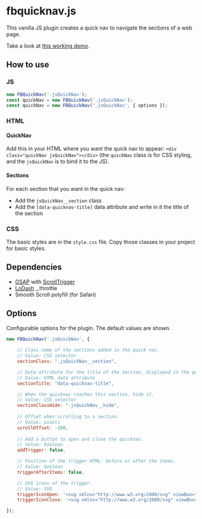 # fbquicknav.js
This vanilla JS plugin creates a quick nav to navigate the sections of a web page.

Take a look at [this working demo](https://franboud.github.io/fbquicknav.js/).


## How to use
### JS
```javascript
new FBQuickNav('.jsQuickNav');
const quickNav = new FBQuickNav('.jsQuickNav');
const quickNav = new FBQuickNav('.jsQuickNav', { options });
```

### HTML
#### QuickNav
Add this in your HTML where you want the quick nav to appear: `<div class="quickNav jsQuickNav"></div>` (the `quickNav` class is for CSS styling, and the `jsQuickNav` is to bind it to the JS).

#### Sections
For each section that you want in the quick nav:
* Add the `jsQuickNav__section` class
* Add the `[data-quicknav-title]` data attribute and write in it the title of the section

### CSS
The basic styles are in the `style.css` file. Copy those classes in your project for basic styles.


## Dependencies
* [GSAP](https://greensock.com/gsap/) with [ScrollTrigger](https://greensock.com/scrolltrigger/)
* [LoDash](https://lodash.com/) _.throttle
* Smooth Scroll polyfill (for Safari)


## Options
Configurable options for the plugin. The default values are shown.

```js
new FBQuickNav('.jsQuickNav', {
    
    // Class name of the sections added in the quick nav.
    // Value: CSS selector
    sectionClass: ".jsQuickNav__section",

    // Data attribute for the title of the section, displayed in the quick nav.
    // Value: HTML data attribute
    sectionTitle: "data-quicknav-title",

    // When the quicknav reaches this section, hide it.
    // Value: CSS selector
    sectionClassHide: ".jsQuickNav__hide",
    
    // Offset when scrolling to a section.
    // Value: pixels
    scrollOffset: -100,
    
    // Add a button to open and close the quicknav.
    // Value: boolean
    addTrigger: false,

    // Position of the trigger HTML: before or after the items.
    // Value: boolean
    triggerAfterItems: false,

    // SVG icons of the trigger.
    // Value: SVG
    triggerIconOpen: '<svg xmlns="http://www.w3.org/2000/svg" viewBox="0 0 100 100"><path d="M50 79.53L2.5 32.03l11.56-11.56L50 56.41l35.94-35.94L97.5 32.03z"/></svg>',
    triggerIconClose: '<svg xmlns="http://www.w3.org/2000/svg" viewBox="0 0 100 100"><path d="M1.004 89.605l88.6-88.6 9.397 9.397-88.6 88.6z"/><path d="M1.004 10.394L10.402.997l88.6 88.6-9.398 9.397z"/></svg>',

});
```
